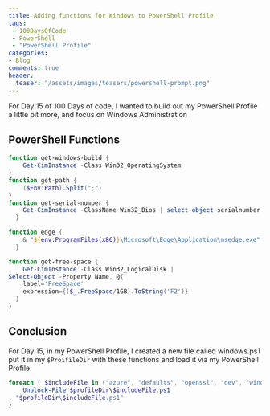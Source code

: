 ```yaml
---
title: Adding functions for Windows to PowerShell Profile 
tags:
 - 100DaysOfCode
 - PowerShell
 - "PowerShell Profile"
categories:
- Blog
comments: true
header:
  teaser: "/assets/images/teasers/powershell-prompt.png"
---
```

For Day 15 of 100 Days of code, I wanted to build out my PowerShell Profile a little bit more, and focus on Windows Administration
## PowerShell Functions

```PowerShell
function get-windows-build {
	Get-CimInstance -Class Win32_OperatingSystem
}
function get-path {
	($Env:Path).Split(";")
}
function get-serial-number {
    Get-CimInstance -ClassName Win32_Bios | select-object serialnumber
  }

function edge {
    & "${env:ProgramFiles(x86)}\Microsoft\Edge\Application\msedge.exe"
  }

function get-free-space {
    Get-CimInstance -Class Win32_LogicalDisk |
Select-Object -Property Name, @{
    label='FreeSpace'
    expression={($_.FreeSpace/1GB).ToString('F2')}
  }
}
```
## Conclusion

For Day 15, in my PowerShell Profile, I created a new file called windows.ps1 put it in my `$ProifileDir` with these functions and load it via my PowerShell Profile.

```PowerShell
foreach ( $includeFile in ("azure", "defaults", "openssl", "dev", "windows") ) {
    Unblock-File $profileDir\$includeFile.ps1
. "$profileDir\$includeFile.ps1"
}
```